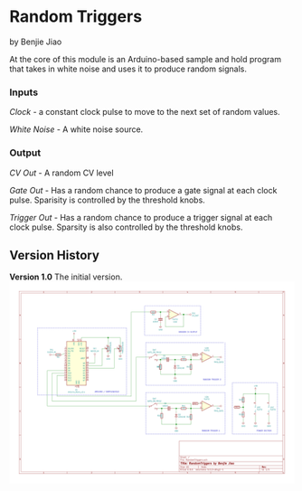 # Random Triggers
by Benjie Jiao

At the core of this module is an Arduino-based sample and hold program that takes in white noise and uses it to produce random signals.

### Inputs

*Clock* - a constant clock pulse to move to the next set of random values.

*White Noise* - A white noise source. 

### Output

*CV Out* - A random CV level

*Gate Out* - Has a random chance to produce a gate signal at each clock pulse. Sparisity is controlled by the threshold knobs.

*Trigger Out* -  Has a random chance to produce a trigger signal at each clock pulse. Sparsity is also controlled by the threshold knobs.


## Version History

**Version 1.0**
The initial version.
<img src="./RandomTriggers 1.0.svg">
